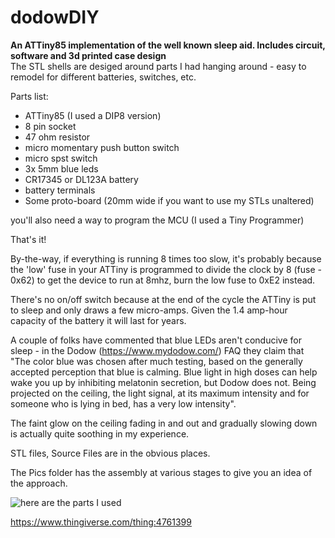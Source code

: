 # dodowDIY
**An ATTiny85 implementation of the well known sleep aid. Includes circuit, software and 3d printed case design**  
The STL shells are desiged around parts I had hanging around - easy to remodel for different batteries, switches, etc.

Parts list:  
* ATTiny85 (I used a DIP8 version)  
* 8 pin socket  
* 47 ohm resistor  
* micro momentary push button switch  
* micro spst switch  
* 3x 5mm blue leds  
* CR17345 or DL123A battery
* battery terminals  
* Some proto-board (20mm wide if you want to use my STLs unaltered)

you'll also need a way to program the MCU (I used a Tiny Programmer)

That's it!

By-the-way, if everything is running 8 times too slow, it's probably because the 'low' fuse in your ATTiny is programmed to divide the clock by 8 (fuse - 0x62) to get the device to run at 8mhz, burn the low fuse to 0xE2 instead.

There's no on/off switch because at the end of the cycle the ATTiny is put to sleep and only draws a few micro-amps.  Given the 1.4 amp-hour capacity of the battery it will last for years.

A couple of folks have commented that blue LEDs aren't conducive for sleep - in the Dodow (https://www.mydodow.com/) FAQ they claim that "The color blue was chosen after much testing, based on the generally accepted perception that blue is calming. Blue light in high doses can help wake you up by inhibiting melatonin secretion, but Dodow does not. Being projected on the ceiling, the light signal, at its maximum intensity and for someone who is lying in bed, has a very low intensity". 

The faint glow on the ceiling fading in and out and gradually slowing down is actually quite soothing in my experience.

STL files, Source Files are in the obvious places.

The Pics folder has the assembly at various stages to give you an idea of the approach.

![here are the parts I used](https://github.com/dshiffman/dodowDIY/blob/main/dodowdiy%20parts.jpg)

https://www.thingiverse.com/thing:4761399



